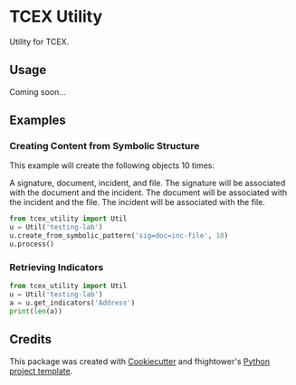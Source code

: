 # TCEX Utility

Utility for TCEX.

## Usage

Coming soon...

## Examples

### Creating Content from Symbolic Structure

This example will create the following objects 10 times:

A signature, document, incident, and file. The signature will be associated with the document and the incident. The document will be associated with the incident and the file. The incident will be associated with the file.

```python
from tcex_utility import Util
u = Util('testing-lab')
u.create_from_symbolic_pattern('sig=doc=inc-file', 10)
u.process()
```

### Retrieving Indicators

```python
from tcex_utility import Util
u = Util('testing-lab')
a = u.get_indicators('Address')
print(len(a))
```

## Credits

This package was created with [Cookiecutter](https://github.com/audreyr/cookiecutter) and fhightower's [Python project template](https://github.com/fhightower-templates/python-project-template).
